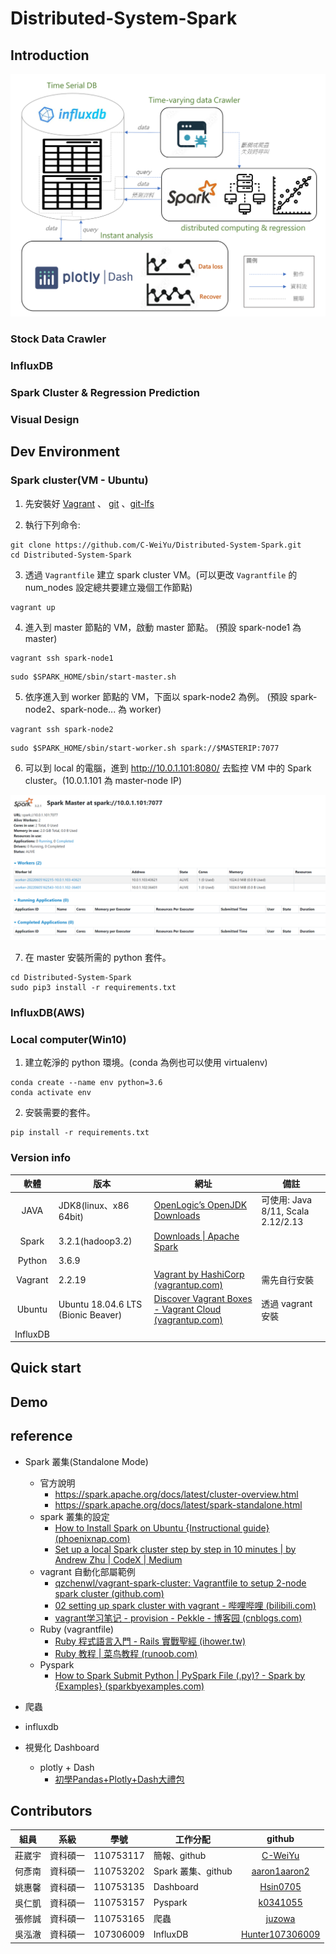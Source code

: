 # Distributed-System-Spark

## Introduction
![](img/%E6%9E%B6%E6%A7%8B%E5%9C%96.v3.png)
### Stock Data Crawler

### InfluxDB

### Spark Cluster & Regression Prediction

### Visual Design

## Dev Environment
### Spark cluster(VM - Ubuntu)
1. 先安裝好 [Vagrant](https://www.vagrantup.com/) 、 [git](https://git-scm.com/) 、[git-lfs](https://git-lfs.github.com/)

2. 執行下列命令:
```shell
git clone https://github.com/C-WeiYu/Distributed-System-Spark.git
cd Distributed-System-Spark
```
3. 透過 `Vagrantfile` 建立 spark cluster VM。(可以更改 `Vagrantfile` 的 num_nodes 設定總共要建立幾個工作節點)
```shell
vagrant up
```

4. 進入到 master 節點的 VM，啟動 master 節點。 (預設 spark-node1 為 master)
```shell
vagrant ssh spark-node1
```
```shell
sudo $SPARK_HOME/sbin/start-master.sh
```

5. 依序進入到 worker 節點的 VM，下面以 spark-node2 為例。 (預設 spark-node2、spark-node... 為 worker)

```shell
vagrant ssh spark-node2
```
```shell
sudo $SPARK_HOME/sbin/start-worker.sh spark://$MASTERIP:7077
```
6. 可以到 local 的電腦，進到 http://10.0.1.101:8080/ 去監控 VM 中的 Spark cluster。(10.0.1.101 為 master-node IP)

![](img/sparkUI.png)

7. 在 master 安裝所需的 python 套件。

```shell
cd Distributed-System-Spark
sudo pip3 install -r requirements.txt
```

### InfluxDB(AWS)


### Local computer(Win10)
1. 建立乾淨的 python 環境。(conda 為例也可以使用 virtualenv)
```shell
conda create --name env python=3.6
conda activate env
```

2. 安裝需要的套件。
```shell
pip install -r requirements.txt
```

### Version info 
|軟體|版本|網址|備註|
|:-:|-|-|-|
|JAVA| JDK8(linux、x86 64bit)| [OpenLogic’s OpenJDK Downloads](https://www.openlogic.com/openjdk-downloads?field_java_parent_version_target_id=416&field_operating_system_target_id=426&field_architecture_target_id=391&field_java_package_target_id=396) | 可使用: Java 8/11, Scala 2.12/2.13|
|Spark| 3.2.1(hadoop3.2) | [Downloads \| Apache Spark](https://spark.apache.org/downloads.html) ||
|Python| 3.6.9 |||
|Vagrant| 2.2.19 | [Vagrant by HashiCorp (vagrantup.com)](https://www.vagrantup.com/) | 需先自行安裝 |
|Ubuntu| Ubuntu 18.04.6 LTS (Bionic Beaver) | [Discover Vagrant Boxes - Vagrant Cloud (vagrantup.com)](https://app.vagrantup.com/boxes/search?utf8=%E2%9C%93&sort=downloads&provider=&q=ubuntu%2Fbionic64+) | 透過 vagrant 安裝 |
|InfluxDB||||

## Quick start


## Demo


## reference
- Spark 叢集(Standalone Mode)
  - 官方說明
      - https://spark.apache.org/docs/latest/cluster-overview.html
      - https://spark.apache.org/docs/latest/spark-standalone.html
  - spark 叢集的設定
      - [How to Install Spark on Ubuntu {Instructional guide} (phoenixnap.com)](https://phoenixnap.com/kb/install-spark-on-ubuntu)
      - [Set up a local Spark cluster step by step in 10 minutes | by Andrew Zhu | CodeX | Medium](https://medium.com/codex/setup-a-spark-cluster-step-by-step-in-10-minutes-922c06f8e2b1)
  - vagrant 自動化部屬範例
      - [qzchenwl/vagrant-spark-cluster: Vagrantfile to setup 2-node spark cluster (github.com)](https://github.com/qzchenwl/vagrant-spark-cluster)
      - [02 setting up spark cluster with vagrant - 哔哩哔哩 (bilibili.com)](https://www.bilibili.com/read/cv10928420)
      - [vagrant学习笔记 - provision - Pekkle - 博客园 (cnblogs.com)](https://www.cnblogs.com/pekkle/p/9547111.html)
  - Ruby (vagrantfile)
    - [Ruby 程式語言入門 - Rails 實戰聖經 (ihower.tw)](https://ihower.tw/rails/ruby.html)
    - [Ruby 教程 | 菜鸟教程 (runoob.com)](https://www.runoob.com/ruby/ruby-tutorial.html)
  - Pyspark
    - [How to Spark Submit Python | PySpark File (.py)? - Spark by {Examples} (sparkbyexamples.com)](https://sparkbyexamples.com/pyspark/spark-submit-python-file/)
- 爬蟲


- influxdb

- 視覺化 Dashboard
    - plotly + Dash
      - [初學Pandas+Plotly+Dash大禮包](https://weilihmen.medium.com/%E5%88%9D%E5%AD%B8pandas-ploty-dash%E5%A4%A7%E7%A6%AE%E5%8C%85-8661c04e67b7)
## Contributors
|組員|系級|學號|工作分配|github|
|-|-|-|-|:-:|
|莊崴宇|資科碩一|110753117| 簡報、github | [C-WeiYu](https://github.com/C-WeiYu)|
|何彥南|資科碩一|110753202| Spark 叢集、github | [aaron1aaron2](https://github.com/aaron1aaron2)|
|姚惠馨|資科碩一|110753135| Dashboard | [Hsin0705](https://github.com/Hsin0705)|
|吳仁凱|資科碩一|110753157| Pyspark | [k0341055](https://github.com/k0341055)|
|張修誠|資科碩一|110753165| 爬蟲 | [juzowa](https://github.com/juzowa)|
|吳泓澈|資科碩一|107306009| InfluxDB | [Hunter107306009](https://github.com/Hunter107306009)|

